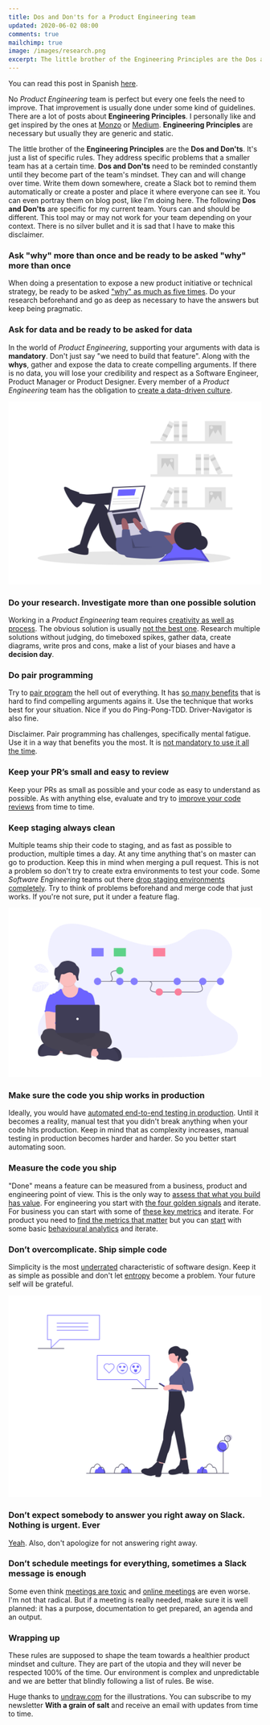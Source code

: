 ```yaml
---
title: Dos and Don'ts for a Product Engineering team
updated: 2020-06-02 08:00
comments: true
mailchimp: true
image: /images/research.png
excerpt: The little brother of the Engineering Principles are the Dos and Don'ts. It's just a list of rules to evolve your team's mindset.
---
```


You can read this post in Spanish [here](/es/dos-and-donts).

No _Product Engineering_ team is perfect but every one feels the need to improve. That improvement is usually done under some kind of guidelines. There are a lot of posts about **Engineering Principles**. I personally like and get inspired by the ones at [Monzo](https://monzo.com/blog/2018/06/29/engineering-principles) or [Medium](https://medium.engineering/engineering-values-7143c0db0bd6). **Engineering Principles** are necessary but usually they are generic and static.

The little brother of the **Engineering Principles** are the **Dos and Don'ts**. It's just a list of specific rules. They address specific problems that a smaller team has at a certain time. **Dos and Don'ts** need to be reminded constantly until they become part of the team's mindset. They can and will change over time. Write them down somewhere, create a Slack bot to remind them automatically or create a poster and place it where everyone can see it. You can even portray them on blog post, like I'm doing here. The following **Dos and Don'ts** are specific for my current team. Yours can and should be different. This tool may or may not work for your team depending on your context. There is no silver bullet and it is sad that I have to make this disclaimer.

### Ask "why" more than once and be ready to be asked "why" more than once

When doing a presentation to expose a new product initiative or technical strategy, be ready to be asked ["why" as much as five times](https://www.youtube.com/watch?v=FJ0eWm5PxkU). Do your research beforehand and go as deep as necessary to have the answers but keep being pragmatic.

### Ask for data and be ready to be asked for data

In the world of _Product Engineering_, supporting your arguments with data is **mandatory**. Don't just say "we need to build that feature". Along with the **whys**, gather and expose the data to create compelling arguments. If there is no data, you will lose your credibility and respect as a Software Engineer, Product Manager or Product Designer. Every member of a _Product Engineering_ team has the obligation to [create a data-driven culture](https://aws.amazon.com/blogs/enterprise-strategy/how-to-create-a-data-driven-culture/).

![](/images/research.png)

### Do your research. Investigate more than one possible solution

Working in a _Product Engineering_ team requires [creativity as well as process](https://uxdesign.cc/what-can-pablo-picasso-teach-us-about-product-strategy-586664e128f1). The obvious solution is usually [not the best one](https://www.youtube.com/watch?v=M68ndaZSKa8). Research multiple solutions without judging, do timeboxed spikes, gather data, create diagrams, write pros and cons, make a list of your biases and have a **decision day**.

### Do pair programming

Try to [pair program](https://www.youtube.com/watch?v=k3cJjZiZ-cw) the hell out of everything. It has [so many benefits](https://martinfowler.com/articles/on-pair-programming.html) that is hard to find compelling arguments agains it. Use the technique that works best for your situation. Nice if you do Ping-Pong-TDD. Driver-Navigator is also fine.

Disclaimer. Pair programming has challenges, specifically mental fatigue. Use it in a way that benefits you the most. It is [not mandatory to use it all the time](https://twitter.com/dhh/status/1016398757674577920).

### Keep your PR’s small and easy to review

Keep your PRs as small as possible and your code as easy to understand as possible. As with anything else, evaluate and try to [improve your code reviews](/improve-code-reviews) from time to time.

### Keep staging always clean

Multiple teams ship their code to staging, and as fast as possible to production, multiple times a day. At any time anything that's on master can go to production. Keep this in mind when merging a pull request. This is not a problem so don't try to create extra environments to test your code. Some _Software Engineering_ teams out there [drop staging environments completely](https://launchdarkly.com/blog/staging-servers-are-dead-long-live-a-staging-server/). Try to think of problems beforehand and merge code that just works. If you're not sure, put it under a feature flag.

![](/images/version_control.png)

### Make sure the code you ship works in production

Ideally, you would have [automated end-to-end testing in production](https://medium.com/@copyconstruct/testing-in-production-the-safe-way-18ca102d0ef1). Until it becomes a reality, manual test that you didn't break anything when your code hits production. Keep in mind that as complexity increases, manual testing in production becomes harder and harder. So you better start automating soon.

### Measure the code you ship

"Done" means a feature can be measured from a business, product and engineering point of view. This is the only way to [assess that what you build has value](/focus-on-value). For engineering you start with [the four golden signals](https://landing.google.com/sre/sre-book/chapters/monitoring-distributed-systems/#xref_monitoring_golden-signals) and iterate. For business you can start with some of [these key metrics](https://www.ycombinator.com/resources/key-metrics) and iterate. For product you need to [find the metrics that matter](https://www.intercom.com/blog/finding-the-metrics-that-matter-for-your-product/) but you can [start](https://amplitude.com/blog/2016/06/14/10-steps-behavioral-analytics) with some basic [behavioural analytics](https://mixpanel.com/blog/2018/08/01/behavioral-analytics-guide/) and iterate.

### Don’t overcomplicate. Ship simple code

Simplicity is the most [underrated](https://blog.pragmaticengineer.com/software-architecture-is-overrated/) characteristic of software design. Keep it as simple as possible and don't let [entropy](https://www.youtube.com/watch?v=kfffy12uQ7g) become a problem. Your future self will be grateful.

![](/images/online_chat.png)

### Don’t expect somebody to answer you right away on Slack. Nothing is urgent. Ever

[Yeah](https://basecamp.com/guides/group-chat-problems). Also, don't apologize for not answering right away.

### Don’t schedule meetings for everything, sometimes a Slack message is enough

Some even think [meetings are toxic](https://twitter.com/dhh/status/1242935396356354048?s=20) and [online meetings](https://www.youtube.com/watch?v=JMOOG7rWTPg) are even worse. I'm not that radical. But if a meeting is really needed, make sure it is well planned: it has a purpose, documentation to get prepared, an agenda and an output.

### Wrapping up

These rules are supposed to shape the team towards a healthier product mindset and culture. They are part of the utopia and they will never be respected 100% of the time. Our environment is complex and unpredictable and we are better that blindly following a list of rules. Be wise.

Huge thanks to [undraw.com](https://undraw.co) for the illustrations. You can subscribe to my newsletter **With a grain of salt** and receive an email with updates from time to time.

